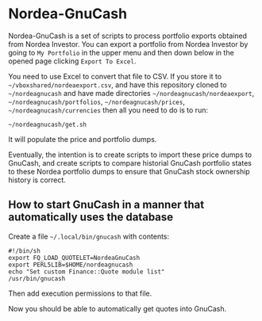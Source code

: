 # Nordea-GnuCash

Nordea-GnuCash is a set of scripts to process portfolio exports obtained from
Nordea Investor. You can export a portfolio from Nordea Investor by going to
`My Portfolio` in the upper menu and then down below in the opened page
clicking `Export To Excel`.

You need to use Excel to convert that file to CSV. If you store it to
`~/vboxshared/nordeaexport.csv`, and have this repository cloned to
`~/nordeagnucash` and have made directories `~/nordeagnucash/nordeaexport`,
`~/nordeagnucash/portfolios`, `~/nordeagnucash/prices`,
`~/nordeagnucash/currencies` then all you need to do is to run:
```
~/nordeagnucash/get.sh
```

It will populate the price and portfolio dumps.

Eventually, the intention is to create scripts to import these price dumps to
GnuCash, and create scripts to compare historial GnuCash portfolio states to
these Nordea portfolio dumps to ensure that GnuCash stock ownership history is
correct.

## How to start GnuCash in a manner that automatically uses the database

Create a file `~/.local/bin/gnucash` with contents:
```
#!/bin/sh
export FQ_LOAD_QUOTELET=NordeaGnuCash
export PERL5LIB=$HOME/nordeagnucash
echo "Set custom Finance::Quote module list"
/usr/bin/gnucash
```

Then add execution permissions to that file.

Now you should be able to automatically get quotes into GnuCash.
